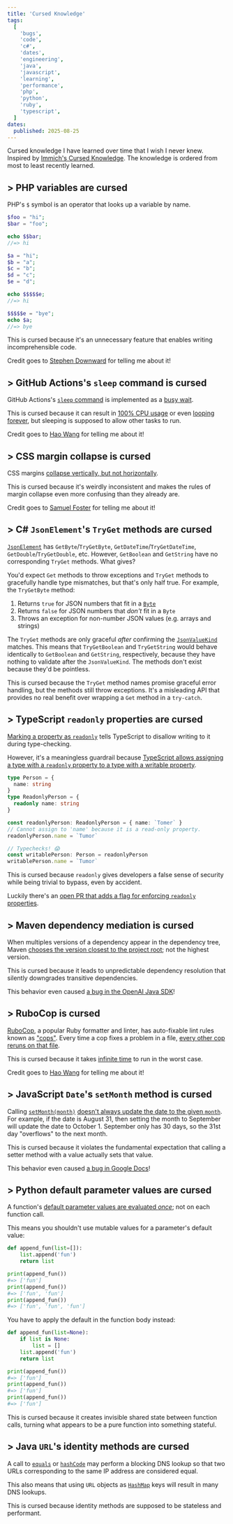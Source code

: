 ```yaml
---
title: 'Cursed Knowledge'
tags:
  [
    'bugs',
    'code',
    'c#',
    'dates',
    'engineering',
    'java',
    'javascript',
    'learning',
    'performance',
    'php',
    'python',
    'ruby',
    'typescript',
  ]
dates:
  published: 2025-08-25
---
```


Cursed knowledge I have learned over time that I wish I never knew. Inspired by
[Immich's Cursed Knowledge](https://immich.app/cursed-knowledge). The knowledge
is ordered from most to least recently learned.

## > PHP variables are cursed

PHP's `$` symbol is an operator that looks up a variable by name.

```php
$foo = "hi";
$bar = "foo";

echo $$bar;
//=> hi

$a = "hi";
$b = "a";
$c = "b";
$d = "c";
$e = "d";

echo $$$$$e;
//=> hi

$$$$$e = "bye";
echo $a;
//=> bye
```

This is cursed because it's an unnecessary feature that enables writing
incomprehensible code.

Credit goes to [Stephen Downward](https://www.scd31.com) for telling me about
it!

## > GitHub Actions's `sleep` command is cursed

GitHub Actions's
[`sleep` command](https://github.com/actions/runner/blob/main/src/Misc/layoutroot/safe_sleep.sh)
is implemented as a [busy wait](https://en.wikipedia.org/wiki/Busy_waiting).

This is cursed because it can result in
[100% CPU usage](https://github.com/actions/runner/issues/2380) or even
[looping forever](https://github.com/actions/runner/issues/3792), but sleeping
is supposed to allow other tasks to run.

Credit goes to [Hao Wang](https://github.com/ms-jpq) for telling me about it!

## > CSS margin collapse is cursed

CSS margins
[collapse vertically, but not horizontally](https://www.joshwcomeau.com/css/rules-of-margin-collapse#only-vertical-margins-collapse-1).

This is cursed because it's weirdly inconsistent and makes the rules of margin
collapse even more confusing than they already are.

Credit goes to [Samuel Foster](https://fostersamuel.com) for telling me about
it!

## > C# `JsonElement`'s `TryGet` methods are cursed

[`JsonElement`](https://learn.microsoft.com/en-us/dotnet/api/system.text.json.jsonelement#methods)
has `GetByte`/`TryGetByte`, `GetDateTime`/`TryGetDateTime`,
`GetDouble`/`TryGetDouble`, etc. However, `GetBoolean` and `GetString` have no
corresponding `TryGet` methods. What gives?

You'd expect `Get` methods to throw exceptions and `TryGet` methods to
gracefully handle type mismatches, but that's only half true. For example, the
`TryGetByte` method:

1. Returns `true` for JSON numbers that fit in a
   [`Byte`](https://learn.microsoft.com/en-us/dotnet/api/system.byte)
2. Returns `false` for JSON numbers that _don't_ fit in a `Byte`
3. Throws an exception for non-number JSON values (e.g. arrays and strings)

The `TryGet` methods are only graceful _after_ confirming the
[`JsonValueKind`](https://learn.microsoft.com/en-us/dotnet/api/system.text.json.jsonvaluekind)
matches. This means that `TryGetBoolean` and `TryGetString` would behave
identically to `GetBoolean` and `GetString`, respectively, because they have
nothing to validate after the `JsonValueKind`. The methods don't exist because
they'd be pointless.

This is cursed because the `TryGet` method names promise graceful error
handling, but the methods still throw exceptions. It's a misleading API that
provides no real benefit over wrapping a `Get` method in a `try-catch`.

## > TypeScript `readonly` properties are cursed

[Marking a property as `readonly`](https://www.typescriptlang.org/docs/handbook/2/objects.html#readonly-properties)
tells TypeScript to disallow writing to it during type-checking.

However, it's a meaningless guardrail because
[TypeScript allows assigning a type with a `readonly` property to a type with a writable property](https://github.com/microsoft/TypeScript/issues/13347).

<!-- eslint-skip -->

```ts
type Person = {
  name: string
}
type ReadonlyPerson = {
  readonly name: string
}

const readonlyPerson: ReadonlyPerson = { name: `Tomer` }
// Cannot assign to 'name' because it is a read-only property.
readonlyPerson.name = `Tumor`

// Typechecks! 😱
const writablePerson: Person = readonlyPerson
writablePerson.name = `Tumor`
```

This is cursed because `readonly` gives developers a false sense of security
while being trivial to bypass, even by accident.

Luckily there's an
[open PR that adds a flag for enforcing `readonly` properties](https://github.com/microsoft/TypeScript/pull/58296).

## > Maven dependency mediation is cursed

When multiples versions of a dependency appear in the dependency tree, Maven
[chooses the version closest to the project root](https://maven.apache.org/guides/introduction/introduction-to-dependency-mechanism.html#Transitive_Dependencies);
not the highest version.

This is cursed because it leads to unpredictable dependency resolution that
silently downgrades transitive dependencies.

This behavior even caused
[a bug in the OpenAI Java SDK](https://www.stainless.com/blog/escaping-maven-dependency-hell)!

## > RuboCop is cursed

[RuboCop](https://docs.rubocop.org), a popular Ruby formatter and linter, has
auto-fixable lint rules known as
["cops"](https://docs.rubocop.org/rubocop/cops.html). Every time a cop fixes a
problem in a file,
[every other cop reruns on that file](https://github.com/rubocop/rubocop/issues/6492#issuecomment-439306272).

This is cursed because it takes
[infinite time](https://github.com/rubocop/rubocop/issues/2280) to run in the
worst case.

Credit goes to [Hao Wang](https://github.com/ms-jpq) for telling me about it!

## > JavaScript `Date`'s `setMonth` method is cursed

Calling
[`setMonth(month)`](https://developer.mozilla.org/en-US/docs/Web/JavaScript/Reference/Global_Objects/Date/setMonth)
[doesn't always update the date to the given `month`](https://developer.mozilla.org/en-US/docs/Web/JavaScript/Reference/Global_Objects/Date/setMonth#description).
For example, if the date is August 31, then setting the month to September will
update the date to October 1. September only has 30 days, so the 31st day
"overflows" to the next month.

This is cursed because it violates the fundamental expectation that calling a
setter method with a value actually sets that value.

This behavior even caused [a bug in Google Docs](/the-29-days-per-year-bug)!

## > Python default parameter values are cursed

A function's
[default parameter values are evaluated _once_](https://docs.python.org/3.13/reference/compound_stmts.html#:~:text=Default%20parameter%20values%20are%20evaluated%20from%20left%20to%20right%20when%20the%20function%20definition%20is%20executed);
not on each function call.

This means you shouldn't use mutable values for a parameter's default value:

```python
def append_fun(list=[]):
    list.append('fun')
    return list

print(append_fun())
#=> ['fun']
print(append_fun())
#=> ['fun', 'fun']
print(append_fun())
#=> ['fun', 'fun', 'fun']
```

You have to apply the default in the function body instead:

```python
def append_fun(list=None):
    if list is None:
        list = []
    list.append('fun')
    return list

print(append_fun())
#=> ['fun']
print(append_fun())
#=> ['fun']
print(append_fun())
#=> ['fun']
```

This is cursed because it creates invisible shared state between function calls,
turning what appears to be a pure function into something stateful.

## > Java `URL`'s identity methods are cursed

A call to
[`equals`](https://docs.oracle.com/javase/8/docs/api/java/net/URL.html#equals-java.lang.Object-)
or
[`hashCode`](https://docs.oracle.com/javase/8/docs/api/java/net/URL.html#hashCode--)
may perform a blocking DNS lookup so that two URLs corresponding to the same IP
address are considered equal.

This also means that using `URL` objects as
[`HashMap`](https://docs.oracle.com/javase/8/docs/api/java/util/HashMap.html)
keys will result in many DNS lookups.

This is cursed because identity methods are supposed to be stateless and
performant.
